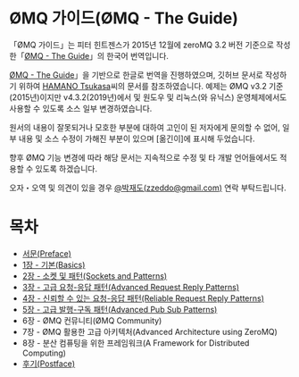 ØMQ 가이드(ØMQ - The Guide)
================

「ØMQ 가이드」는 피터 힌트젠스가 2015년 12월에 zeroMQ 3.2 버전 기준으로 작성한「[ØMQ - The Guide](http://zguide.zeromq.org/)」의 한국어 번역입니다.

[ØMQ - The Guide](http://zguide.zeromq.org/)」을 기반으로 한글로 번역을 진행하였으며, 깃허브 문서로 작성하기 위하여 [HAMANO Tsukasa](https://github.com/hamano)씨의 문서를 참조하였습니다.
예제는 ØMQ v3.2 기준(2015년)이지만 v4.3.2(2019년)에서 및 원도우 및 리눅스(와 유닉스) 운영체제에서도 사용할 수 있도록 소스 일부 변경하였습니다.

원서의 내용이 잘못되거나 모호한 부분에 대하여 고인이 된 저자에게 문의할 수 없어, 일부 내용 및 소스 수정이 가해진 부분이 있으며 [옮긴이]에 표시해 두었습니다.

향후 ØMQ 기능 변경에 따라 해당 문서는 지속적으로 수정 및 타 개발 언어들에서도 적용할 수 있도록 하겠습니다.

오자・오역 및 의견이 있을 경우 [@박재도(zzeddo@gmail.com)](https://www.facebook.com/zzeddo) 연락 부탁드립니다.


# 목차
* [서문(Preface)](preface.md)
* [1장 - 기본(Basics)](chapter1.md)
* [2장 - 소켓 및 패턴(Sockets and Patterns)](chapter2.md)
* [3장 - 고급 요청-응답 패턴(Advanced Request Reply Patterns)](chapter3.md)
* [4장 - 신뢰할 수 있는 요청-응답 패턴(Reliable Request Reply Patterns)](chapter4.md)
* [5장 - 고급 발행-구독 패턴(Advanced Pub Sub Patterns)](chapter5.md)
* 6장 - ØMQ 컨뮤니티(ØMQ Community)
* 7장 - ØMQ 활용한 고급 아키텍처(Advanced Architecture using ZeroMQ)
* 8장 - 분산 컴퓨팅을 위한 프레임워크(A Framework for Distributed Computing)
* [후기(Postface)](postface.md)
